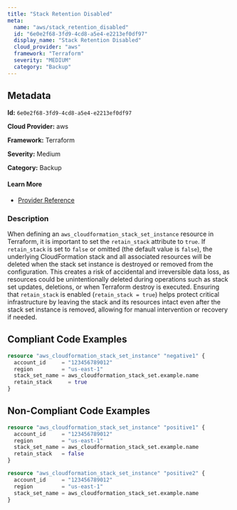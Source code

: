 ```yaml
---
title: "Stack Retention Disabled"
meta:
  name: "aws/stack_retention_disabled"
  id: "6e0e2f68-3fd9-4cd8-a5e4-e2213ef0df97"
  display_name: "Stack Retention Disabled"
  cloud_provider: "aws"
  framework: "Terraform"
  severity: "MEDIUM"
  category: "Backup"
---
```

## Metadata

**Id:** `6e0e2f68-3fd9-4cd8-a5e4-e2213ef0df97`

**Cloud Provider:** aws

**Framework:** Terraform

**Severity:** Medium

**Category:** Backup

#### Learn More

 - [Provider Reference](https://registry.terraform.io/providers/hashicorp/aws/latest/docs/resources/cloudformation_stack_set_instance#stack_set_name)

### Description

 When defining an `aws_cloudformation_stack_set_instance` resource in Terraform, it is important to set the `retain_stack` attribute to `true`. If `retain_stack` is set to `false` or omitted (the default value is `false`), the underlying CloudFormation stack and all associated resources will be deleted when the stack set instance is destroyed or removed from the configuration. This creates a risk of accidental and irreversible data loss, as resources could be unintentionally deleted during operations such as stack set updates, deletions, or when Terraform destroy is executed. Ensuring that `retain_stack` is enabled (`retain_stack = true`) helps protect critical infrastructure by leaving the stack and its resources intact even after the stack set instance is removed, allowing for manual intervention or recovery if needed.


## Compliant Code Examples
```terraform
resource "aws_cloudformation_stack_set_instance" "negative1" {
  account_id     = "123456789012"
  region         = "us-east-1"
  stack_set_name = aws_cloudformation_stack_set.example.name
  retain_stack     = true
}
```
## Non-Compliant Code Examples
```terraform
resource "aws_cloudformation_stack_set_instance" "positive1" {
  account_id     = "123456789012"
  region         = "us-east-1"
  stack_set_name = aws_cloudformation_stack_set.example.name
  retain_stack   = false
}

resource "aws_cloudformation_stack_set_instance" "positive2" {
  account_id     = "123456789012"
  region         = "us-east-1"
  stack_set_name = aws_cloudformation_stack_set.example.name
}
```
